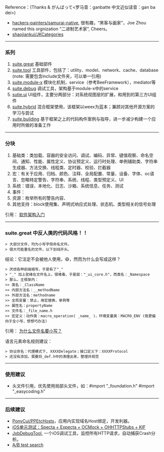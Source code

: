 Reference：(Thanks & がんばって<罗马音：ganbatte 中文近似读音：gan ba dei>)

* [hackers-painters/samurai-native](https://github.com/hackers-painters/samurai-native), 很有趣，“黑客与画家”，Joe Zhou named this orgnization “二进制艺术家”, Cheers。
* [shaojiankui/JKCategories](https://github.com/shaojiankui/JKCategories)

----------
### 系列

1. [suite.great](https://github.com/BinaryArtists/suite.great)
	基础部件
2. [suite.tool](https://github.com/BinaryArtists/suite.tool)
	工具部件，包括了：utility、model、network、cache、database
	(note: 需要包含include文件夹，可以单一引用)
3. [suite.module-x](https://github.com/BinaryArtists/suite.module-x)
	模块化机制，service（参考BeeFramework），mediator等
4. [suite.debug](https://github.com/BinaryArtists/suite.debug)
	调试工具，架构基于module-x中的service
6. [sutie.ui](https://github.com/BinaryArtists/suite.see)
	UI组件，主要分两部分：对系统视图层的扩展，和用到的第三方UI组件
7. [suite.hybrid](https://github.com/BinaryArtists/suite.hybrid)
	混合框架使用，该框架以weex为蓝本；兼顾对其他开源方案的学习与尝试
8. [suite.building](https://github.com/BinaryArtists/suite.building)
    基于框架之上的代码构件案例与指导，进一步减少构建一个应用时所做的准备工作

----------
### 分块

1. 基础类：类加载、容器的安全访问、调试、编码、异常、键值观察、命名空间、通知、性能、属性定义、协议预定义、运行时处理、单例辅助类、字符串生成器、方法交换、线程类、定时器、校验、拦截器
2. 宏：有关于应用、归档、颜色、注释、全局配置、常量、设备、字体、oc语言、忽略特定警告、字符串、系统、线程、类型预定义、UI
3. 系统：错误、本地化、日志、沙箱、系统信息、任务、测试
4. 事件：
5. 资源：枚举所有的警告内容、
6. 其他支持：block使用集、声明式响应式处理、状态机、类型相关的信号处理

引用：
	[软件架构入门](http://www.ruanyifeng.com/blog/2016/09/software-architecture.html)

----------
### suite.great 中反人类的代码风格！！

	> 大部分文件，均为小写字母命名文件。
	> 很大可能重名的文件，以下划线开头。

结论：它注定不会被他人使用，😄，然而为什么会写成这样？

	> 厌烦各种前缀缩写，于是有了"_"
	> "_" 加上驼峰在文件名上，很难看，于是就："_ui_core.h"，而类名：_Namespace
    > 那么，主框架内：
    >> 类名：_ClassName
    >> 内部方法名：__methodName
    >> 外部方法名：methodname
    >> 全局变量：禁止，用宏替换，单例等
    >> 属性名：propertyName
    >> 文件名：_file_name.h
    >> 宏定义：动作类：macro_operation( _name_ )，环境变量类：MACRO_ENV (我更偏向于全小写，想想巧办法)

引用：
	[为什么文件名要小写？](http://www.ruanyifeng.com/blog/2017/02/filename-should-be-lowercase.html)

语言元素命名规则建议：

    > 协议命名：代理模式下, XXXXDelegate；接口定义下：XXXXProtocol
    > 还没有添加，需要将_def.h中的清理出来，整理并规范

----------
### 使用建议

*	头文件引用，优先使用局部头文件，如：#import "_foundation.h" #import "_easycoding.h"

----------
### 后续建议
* [PonyCui/PPEtcHosts](https://github.com/PonyCui/PPEtcHosts)，应用内实现域名Host绑定，开发利器。
* [iOS单元测试：Specta + Expecta + OCMock + OHHTTPStubs + KIF](http://blog.csdn.net/colorapp/article/details/47007431)
* [JxbDebugTool](https://github.com/JxbSir/JxbDebugTool), 一个iOS调试工具，监控所有HTTP请求，自动捕获Crash分析。
* [A/B test search](https://github.com/search?l=Objective-C&q=a%2Fb+testing&ref=searchresults&type=Repositories&utf8=✓)
